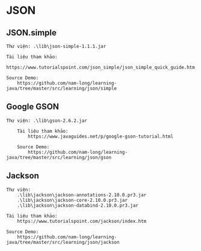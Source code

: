 # JSON

## JSON.simple

    Thư viện: .\lib\json-simple-1.1.1.jar

    Tài liệu tham khảo:
        https://www.tutorialspoint.com/json_simple/json_simple_quick_guide.htm

    Source Demo:
        https://github.com/nam-long/learning-java/tree/master/src/learning/json/simple

## Google GSON

    Thư viện: .\lib\gson-2.6.2.jar
    
        Tài liệu tham khảo:
            https://www.javaguides.net/p/google-gson-tutorial.html
    
        Source Demo:
            https://github.com/nam-long/learning-java/tree/master/src/learning/json/gson

## Jackson

    Thư viện: 
        .\lib\jackson\jackson-annotations-2.10.0.pr3.jar
        .\lib\jackson\jackson-core-2.10.0.pr3.jar
        .\lib\jackson\jackson-databind-2.10.0.pr3.jar
    
    Tài liệu tham khảo:
        https://www.tutorialspoint.com/jackson/index.htm

    Source Demo:
        https://github.com/nam-long/learning-java/tree/master/src/learning/json/jackson

